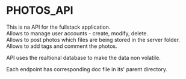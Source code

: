 # PHOTOS_API

This is na API for the fullstack application.  
Allows to manage user accounts - create, modify, delete.  
Allows to post photos which files are being stored in the server folder.  
Allows to add tags and comment the photos.  

API uses the realtional database to make the data non volatile.  

Each endpoint has corresponding doc file in its' parent directory.
